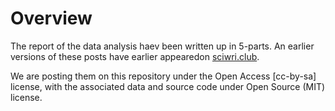 # Overview

The report of the data analysis haev been written up in 5-parts. An earlier versions of these posts have earlier appearedon [sciwri.club](https://www.sciwri.club/?s=CGS-WiS_Team).

We are posting them on this repository under the Open Access [cc-by-sa] license, with the associated data and source code under Open Source (MIT) license.
